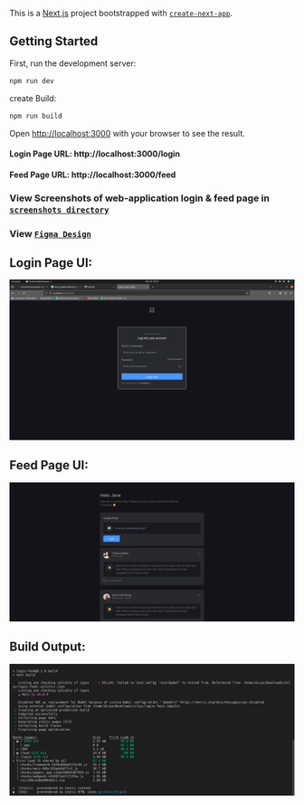 This is a [Next.js](https://nextjs.org/) project bootstrapped with [`create-next-app`](https://github.com/vercel/next.js/tree/canary/packages/create-next-app).

## Getting Started

First, run the development server:

```bash
npm run dev
```
create Build:
```bash
npm run build
```

Open [http://localhost:3000](http://localhost:3000) with your browser to see the result.

#### Login Page URL: http://localhost:3000/login

#### Feed Page URL: http://localhost:3000/feed


### View Screenshots of web-application login & feed page in [`screenshots directory`](https://github.com/divya661/Atlys-Frontend-Interview-Challenge/tree/theme/screenshots)

### View [`Figma Design`](https://www.figma.com/file/S4bZXDniOieMhyGIpTnVu5/Frontend-Developer%3A-Atlys?node-id=1%3A5&mode=dev)

## Login Page UI:
![Alt Login](https://github.com/divya661/Atlys-Frontend-Interview-Challenge/blob/theme/screenshots/Login%20Page.png?raw=true)

## Feed Page UI:
![Alt Feed](https://github.com/divya661/Atlys-Frontend-Interview-Challenge/blob/theme/screenshots/Feed%20Page.png?raw=true)

## Build Output:
![Alt Build Output](https://github.com/divya661/Atlys-Frontend-Interview-Challenge/blob/master/screenshots/Build%20output.png?raw=true)
